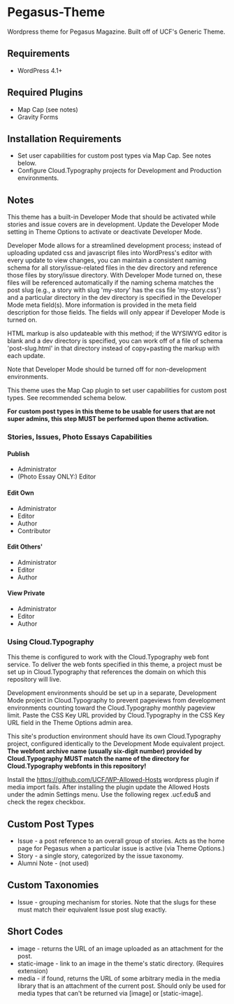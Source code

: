 Pegasus-Theme
=============

Wordpress theme for Pegasus Magazine.  Built off of UCF's Generic Theme.


## Requirements
* WordPress 4.1+

## Required Plugins
- Map Cap (see notes)
- Gravity Forms

## Installation Requirements
- Set user capabilities for custom post types via Map Cap.  See notes below.
- Configure Cloud.Typography projects for Development and Production environments.

## Notes

This theme has a built-in Developer Mode that should be activated while stories and issue covers are in development.  Update the Developer Mode setting in Theme Options to activate or deactivate Developer Mode.

Developer Mode allows for a streamlined development process; instead of uploading updated css and javascript files into WordPress's editor with every update to view changes, you can maintain a consistent naming schema for all story/issue-related files in the dev directory and reference those files by story/issue directory.  With Developer Mode turned on, these files will be referenced automatically if the naming schema matches the post slug (e.g., a story with slug 'my-story' has the css file 'my-story.css') and a particular directory in the dev directory is specified in the Developer Mode meta field(s).  More information is provided in the meta field description for those fields.  The fields will only appear if Developer Mode is turned on.

HTML markup is also updateable with this method; if the WYSIWYG editor is blank and a dev directory is specified, you can work off of a file of schema 'post-slug.html' in that directory instead of copy+pasting the markup with each update.

Note that Developer Mode should be turned off for non-development environments.

This theme uses the Map Cap plugin to set user capabilities for custom post types.  See recommended schema below.

**For custom post types in this theme to be usable for users that are not super admins, this step MUST be performed
upon theme activation.**

### Stories, Issues, Photo Essays Capabilities

#### Publish
- Administrator
- (Photo Essay ONLY:) Editor

#### Edit Own
- Administrator
- Editor
- Author
- Contributor

#### Edit Others'
- Administrator
- Editor
- Author

#### View Private
- Administrator
- Editor
- Author

### Using Cloud.Typography
This theme is configured to work with the Cloud.Typography web font service.  To deliver the web fonts specified in
this theme, a project must be set up in Cloud.Typography that references the domain on which this repository will live.

Development environments should be set up in a separate, Development Mode project in Cloud.Typography to prevent pageviews
from development environments counting toward the Cloud.Typography monthly pageview limit.  Paste the CSS Key URL provided 
by Cloud.Typography in the CSS Key URL field in the Theme Options admin area.

This site's production environment should have its own Cloud.Typography project, configured identically to the Development
Mode equivalent project.  **The webfont archive name (usually six-digit number) provided by Cloud.Typography MUST match the
name of the directory for Cloud.Typography webfonts in this repository!**

Install the https://github.com/UCF/WP-Allowed-Hosts wordpress plugin if media import fails. After installing the plugin update the Allowed Hosts under the admin Settings menu. Use the following regex \.ucf\.edu$ and check the regex checkbox.

## Custom Post Types

* Issue - a post reference to an overall group of stories.  Acts as the home page for Pegasus when a particular issue is active (via Theme Options.)
* Story - a single story, categorized by the issue taxonomy.
* Alumni Note - (not used)

## Custom Taxonomies

* Issue - grouping mechanism for stories.  Note that the slugs for these must match their equivalent Issue post slug exactly.

## Short Codes

* image - returns the URL of an image uploaded as an attachment for the post.
* static-image - link to an image in the theme's static directory.  (Requires extension)
* media - if found, returns the URL of some arbitrary media in the media library that is an attachment of the current post.  Should only be used for media types that can't be returned via [image] or [static-image].
